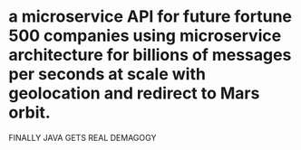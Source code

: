# a microservice API for future fortune 500 companies using microservice architecture for billions of messages per seconds at scale with geolocation and redirect to Mars orbit.

FINALLY JAVA GETS REAL DEMAGOGY
